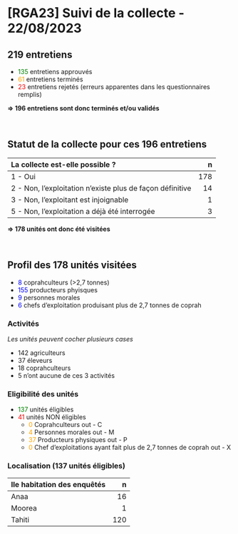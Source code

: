 # \[RGA23\] Suivi de la collecte - 22/08/2023

## 219 entretiens

-   <font color = "Green">135</font> entretiens approuvés
-   <font color = "Orange">61</font> entretiens terminés
-   <font color = "Red">23</font> entretiens rejetés (erreurs apparentes
    dans les questionnaires remplis)

**=&gt; 196 entretiens sont donc terminés et/ou validés**

<br/>

## Statut de la collecte pour ces 196 entretiens

<table>
<thead>
<tr class="header">
<th style="text-align: left;">La collecte est-elle possible ?</th>
<th style="text-align: right;">n</th>
</tr>
</thead>
<tbody>
<tr class="odd">
<td style="text-align: left;">1 - Oui</td>
<td style="text-align: right;">178</td>
</tr>
<tr class="even">
<td style="text-align: left;">2 - Non, l’exploitation n’existe plus de
façon définitive</td>
<td style="text-align: right;">14</td>
</tr>
<tr class="odd">
<td style="text-align: left;">3 - Non, l’exploitant est injoignable</td>
<td style="text-align: right;">1</td>
</tr>
<tr class="even">
<td style="text-align: left;">5 - Non, l’exploitation a déjà été
interrogée</td>
<td style="text-align: right;">3</td>
</tr>
</tbody>
</table>

**=&gt; 178 unités ont donc été visitées**

<br/>

## Profil des 178 unités visitées

-   <font color = "Blue">8</font> coprahculteurs (&gt;2,7 tonnes)
-   <font color = "Blue">155</font> producteurs phyisques
-   <font color = "Blue">9</font> personnes morales
-   <font color = "Blue">6</font> chefs d’exploitation produisant plus
    de 2,7 tonnes de coprah

### Activités

*Les unités peuvent cocher plusieurs cases*

-   142 agriculteurs
-   37 éleveurs
-   18 coprahculteurs
-   5 n’ont aucune de ces 3 activités

### Eligibilité des unités

-   <font color = "Green">137</font> unités éligibles
-   <font color = "Red">41</font> unités NON éligibles
    -   <font color = "Orange">0</font> Coprahculteurs out - C
    -   <font color = "Orange">4</font> Personnes morales out - M
    -   <font color = "Orange">37</font> Producteurs physiques out - P
    -   <font color = "Orange">0</font> Chef d’exploitations ayant fait
        plus de 2,7 tonnes de coprah out - X

### Localisation (137 unités éligibles)

<table>
<thead>
<tr class="header">
<th style="text-align: left;">Ile habitation des enquêtés</th>
<th style="text-align: right;">n</th>
</tr>
</thead>
<tbody>
<tr class="odd">
<td style="text-align: left;">Anaa</td>
<td style="text-align: right;">16</td>
</tr>
<tr class="even">
<td style="text-align: left;">Moorea</td>
<td style="text-align: right;">1</td>
</tr>
<tr class="odd">
<td style="text-align: left;">Tahiti</td>
<td style="text-align: right;">120</td>
</tr>
</tbody>
</table>
